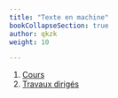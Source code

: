 ```yaml
---
title: "Texte en machine"
bookCollapseSection: true
author: qkzk
weight: 10

---
```


1. [Cours](1_cours)
2. [Travaux dirigés](2_td)

